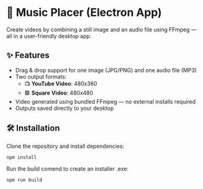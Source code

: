 # 🎥 Music Placer (Electron App)

Create videos by combining a still image and an audio file using FFmpeg — all in a user-friendly desktop app.

## ✨ Features

- Drag & drop support for one image (JPG/PNG) and one audio file (MP3)
- Two output formats:
    - 📺 **YouTube Video**: 480x360
    - 🟩 **Square Video**: 480x480
- Video generated using bundled FFmpeg — no external installs required
- Outputs saved directly to your desktop

## 🛠 Installation

Clone the repository and install dependencies:

```bash
npm install
```
Run the build comend to create an installer .exe:

```bash
npm run build
```

